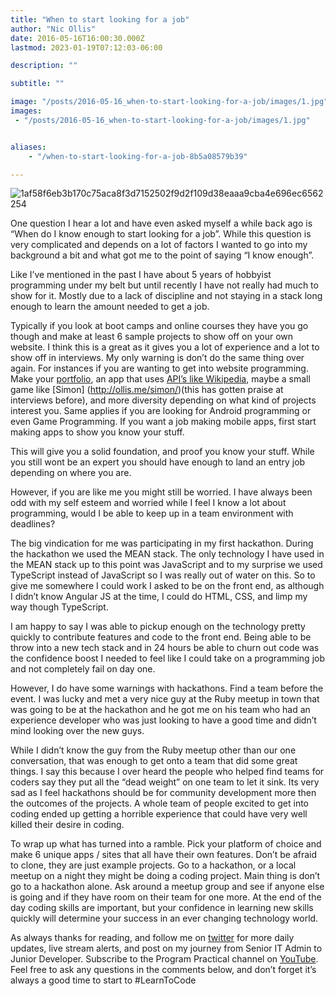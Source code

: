 ```yaml
---
title: "When to start looking for a job"
author: "Nic Ollis"
date: 2016-05-16T16:00:30.000Z
lastmod: 2023-01-19T07:12:03-06:00

description: ""

subtitle: ""

image: "/posts/2016-05-16_when-to-start-looking-for-a-job/images/1.jpg" 
images:
 - "/posts/2016-05-16_when-to-start-looking-for-a-job/images/1.jpg"


aliases:
    - "/when-to-start-looking-for-a-job-8b5a08579b39"

---
```


![1af58f6eb3b170c75aca8f3d7152502f9d2f109d38eaaa9cba4e696ec6562254](http://programpractical.com/wp-content/uploads/2016/05/1af58f6eb3b170c75aca8f3d7152502f9d2f109d38eaaa9cba4e696ec6562254.jpg)


One question I hear a lot and have even asked myself a while back ago is “When do I know enough to start looking for a job”. While this question is very complicated and depends on a lot of factors I wanted to go into my background a bit and what got me to the point of saying “I know enough”.

Like I’ve mentioned in the past I have about 5 years of hobbyist programming under my belt but until recently I have not really had much to show for it. Mostly due to a lack of discipline and not staying in a stack long enough to learn the amount needed to get a job.

Typically if you look at boot camps and online courses they have you go though and make at least 6 sample projects to show off on your own website. I think this is a great as it gives you a lot of experience and a lot to show off in interviews. My only warning is don’t do the same thing over again. For instances if you are wanting to get into website programming. Make your [portfolio](http://ollis.me), an app that uses [API’s like Wikipedia](http://codepen.io/nollis/pen/eJMomR), maybe a small game like [Simon] (http://ollis.me/simon/)(this has gotten praise at interviews before), and more diversity depending on what kind of projects interest you. Same applies if you are looking for Android programming or even Game Programming. If you want a job making mobile apps, first start making apps to show you know your stuff.

This will give you a solid foundation, and proof you know your stuff. While you still wont be an expert you should have enough to land an entry job depending on where you are.

However, if you are like me you might still be worried. I have always been odd with my self esteem and worried while I feel I know a lot about programming, would I be able to keep up in a team environment with deadlines?

The big vindication for me was participating in my first hackathon. During the hackathon we used the MEAN stack. The only technology I have used in the MEAN stack up to this point was JavaScript and to my surprise we used TypeScript instead of JavaScript so I was really out of water on this. So to give me somewhere I could work I asked to be on the front end, as although I didn’t know Angular JS at the time, I could do HTML, CSS, and limp my way though TypeScript.

I am happy to say I was able to pickup enough on the technology pretty quickly to contribute features and code to the front end. Being able to be throw into a new tech stack and in 24 hours be able to churn out code was the confidence boost I needed to feel like I could take on a programming job and not completely fail on day one.

However, I do have some warnings with hackathons. Find a team before the event. I was lucky and met a very nice guy at the Ruby meetup in town that was going to be at the hackathon and he got me on his team who had an experience developer who was just looking to have a good time and didn’t mind looking over the new guys.

While I didn’t know the guy from the Ruby meetup other than our one conversation, that was enough to get onto a team that did some great things. I say this because I over heard the people who helped find teams for coders say they put all the “dead weight” on one team to let it sink. Its very sad as I feel hackathons should be for community development more then the outcomes of the projects. A whole team of people excited to get into coding ended up getting a horrible experience that could have very well killed their desire in coding.

To wrap up what has turned into a ramble. Pick your platform of choice and make 6 unique apps / sites that all have their own features. Don’t be afraid to clone, they are just example projects. Go to a hackathon, or a local meetup on a night they might be doing a coding project. Main thing is don’t go to a hackathon alone. Ask around a meetup group and see if anyone else is going and if they have room on their team for one more. At the end of the day coding skills are important, but your confidence in learning new skills quickly will determine your success in an ever changing technology world.

As always thanks for reading, and follow me on [twitter](https://twitter.com/nic_ollis) for more daily updates, live stream alerts, and post on my journey from Senior IT Admin to Junior Developer. Subscribe to the Program Practical channel on [YouTube](https://www.youtube.com/c/Programpracticaltv). Feel free to ask any questions in the comments below, and don’t forget it’s always a good time to start to #LearnToCode
